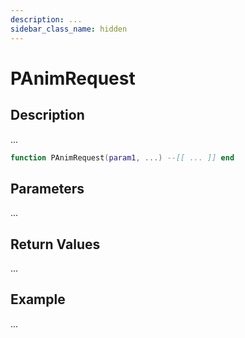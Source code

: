 ```yaml
---
description: ...
sidebar_class_name: hidden
---
```


# PAnimRequest

## Description

...

```lua
function PAnimRequest(param1, ...) --[[ ... ]] end
```

## Parameters

...

## Return Values

...

## Example

...

